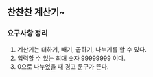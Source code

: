 ## 찬찬찬 계산기~

### 요구사항 정리
1. 계산기는 더하기, 빼기, 곱하기, 나누기를 할 수 있다.
2. 입력할 수 있는 최대 숫자 99999999 이다.
3. 0으로 나누었을 때 경고 문구가 뜬다.